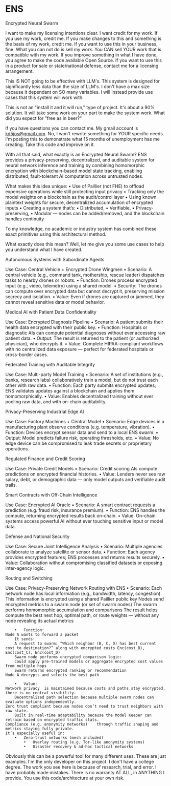 # ENS
Encrypted Neural Swarm

I want to make my licensing intentions clear. I want credit for my work. If you use my work, credit me. If you make changes to this and something is the basis of my work, credit me. If you want to use this in your business, fine. What you can not do is sell my work. You CAN sell YOUR work that is compatible with my work. If you improve something in what I have done, you agree to make the code available Open Source. If you want to use this in a product for sale or state/national defense, contact me for a licensing arrangement.

This IS NOT going to be effective with LLM's. This system is designed for significantly less data than the size of LLM's. I don't have a max size because it dependant on SO many variables. I will instead provide use cases that this system will work with.

This is not an "install it and it will run," type of project. It's about a 90% solution. It will take some work on your part to make the system work. What did you expect for "free as in beer?"

If you have questions you can contact me. My gmail account is kd5jos@gmail.com. No, I won't rewrite something for YOUR specific needs. I'm posting this to demonstrate what 15 months of unemployment has me creating. Take this code and improve on it.

With all that said, what exactly is an Encrypted Neural Swarm?
ENS provides a privacy-preserving, decentralized, and auditable system for neural network inference and training by combining homomorphic encryption with blockchain-based model state tracking, enabling distributed, fault-tolerant AI computation across untrusted nodes.

What makes this idea unique:
	•	Use of Paillier (not FHE) to offload expensive operations while still protecting input privacy
	•	Tracking only the model weights on a blockchain as the audit/control layer
	•	Using known plaintext weights for secure, decentralized accumulation of encrypted inputs
	•	Creating a system that’s:
	•	Distributed,
	•	Verifiable,
	•	Privacy-preserving,
	•	Modular — nodes can be added/removed, and the blockchain handles continuity

To my knowledge, no academic or industry system has combined these exact primitives using this architectural method.

What exactly does this mean? Well, let me give you some use cases to help you understand what I have created.

Autonomous Systems with Subordinate Agents

Use Case: Central Vehicle + Encrypted Drone Wingmen
	•	Scenario: A central vehicle (e.g., command tank, mothership, rescue leader) dispatches tasks to nearby drones or robots.
	•	Function: Drones process encrypted input (e.g., video, telemetry) using a shared model.
	•	Security: The drones can compute over encrypted data but cannot decrypt it, preserving mission secrecy and isolation.
	•	Value: Even if drones are captured or jammed, they cannot reveal sensitive data or model behavior.

 Medical AI with Patient Data Confidentiality

Use Case: Encrypted Diagnosis Pipeline
	•	Scenario: A patient submits their health data encrypted with their public key.
	•	Function: Hospitals or diagnostic AIs can compute potential diagnoses without ever accessing raw patient data.
	•	Output: The result is returned to the patient (or authorized physician), who decrypts it.
	•	Value: Complete HIPAA-compliant workflows with no centralized data exposure — perfect for federated hospitals or cross-border cases.

 Federated Training with Auditable Integrity

Use Case: Multi-party Model Training
	•	Scenario: A set of institutions (e.g., banks, research labs) collaboratively train a model, but do not trust each other with raw data.
	•	Function: Each party submits encrypted updates; ENS validates updates against a blockchain and applies them homomorphically.
	•	Value: Enables decentralized training without ever pooling raw data, and with on-chain auditability.

 Privacy-Preserving Industrial Edge AI

Use Case: Factory Machines + Central Model
	•	Scenario: Edge devices in a manufacturing plant observe conditions (e.g. temperature, vibration).
	•	Function: Devices encrypt sensor data and send to a local ENS swarm.
	•	Output: Model predicts failure risk, operating thresholds, etc.
	•	Value: No edge device can be compromised to leak trade secrets or proprietary operations.

 Regulated Finance and Credit Scoring

Use Case: Private Credit Models
	•	Scenario: Credit scoring AIs compute predictions on encrypted financial histories.
	•	Value: Lenders never see raw salary, debt, or demographic data — only model outputs and verifiable audit trails.

 Smart Contracts with Off-Chain Intelligence

Use Case: Encrypted AI Oracle
	•	Scenario: A smart contract requests a prediction (e.g. fraud risk, insurance premium).
	•	Function: ENS handles the compute, returning encrypted results back on-chain.
	•	Value: On-chain systems access powerful AI without ever touching sensitive input or model data.

 Defense and National Security

Use Case: Secure Joint Intelligence Analysis
	•	Scenario: Multiple agencies collaborate to analyze satellite or sensor data.
	•	Function: Each agency provides encrypted features; ENS processes and returns results securely.
	•	Value: Collaboration without compromising classified datasets or exposing inter-agency logic.

  Routing and Switching
  
Use Case: Privacy-Preserving Network Routing with ENS
	•	Scenario: 
 	Each network node has local information (e.g., bandwidth, latency, congestion)
  	This information is encrypted using a shared Paillier public key
   	Nodes send encrypted metrics to a swarm node (or set of swarm nodes)
    	The swarm performs homomorphic accumulation and comparisons
     	The result helps compute the best next hop, optimal path, or route weights — without any node revealing its actual metrics
      
        •	Function:
  	Node A wants to forward a packet
        It sends:
		A request to swarm: “Which neighbor (B, C, D) has best current cost to destination?” along with encrypted costs Enc(cost_B), Enc(cost_C), Enc(cost_D)
        Swarm node performs encrypted comparison logic:
		Could apply pre-trained models or aggregate encrypted cost values from multiple hops
        Swarm returns encrypted ranking or recommendation
	Node A decrypts and selects the best path
 
        •	Value:
	Network privacy	 is maintained because costs and paths stay encrypted, there is no central visibility.
        Decentralized path selection because multiple swarm nodes can evaluate options independently.
	Zero trust compliant because nodes don’t need to trust neighbors with raw state.
        Built in real-time adaptability	because the Model Keeper can retrain based on encrypted traffic stats.
	Compliance (e.g. anonymity networks)	through traffic shaping and metrics staying fully private.
 	It’s especially useful in:
  		•	Zero-trust networks (mesh included)
    		•	Overlay routing (e.g. Tor-like anonymity systems)
      		•	Disaster recovery & ad-hoc tactical networks

Obviously this can be a powerful tool for many different uses. These are just examples. I'm the only developer on this project. I don't have a college degree. The work you see here is because of research, trial, and error. I have probably made mistakes. There is no warranty AT ALL, in ANYTHING I provide. You use this code/architecture at your own risk.
